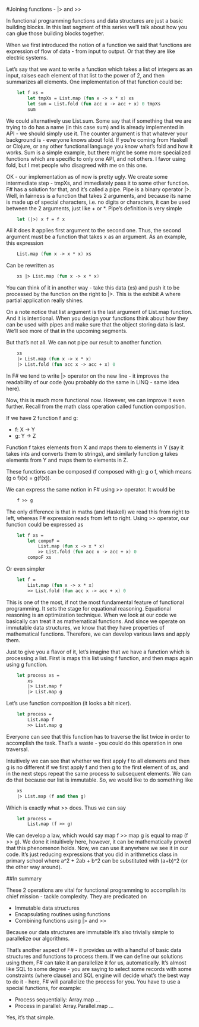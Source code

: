 #Joining functions - |> and >> 

In functional programming functions and data structures are just a basic building blocks. In this last segment of this series we’ll talk about how you can glue those building blocks together. 

When we first introduced the notion of a function we said that functions are expression of flow of data - from input to output. Or that they are like electric systems. 

Let’s say that we want to write a function which takes a list of integers as an input, raises each element of that list to the power of 2, and then summarizes all elements. One implementation of that function could be:

```fsharp
    let f xs =
        let tmpXs = List.map (fun x -> x * x) xs
        let sum = List.fold (fun acc x -> acc + x) 0 tmpXs
        sum
```

We could alternatively use List.sum. Some say that if something that we are trying to do has a name (in this case sum) and is already implemented in API - we should simply use it. The counter argument is that whatever your background is - everyone knows about fold. If you’re coming from Haskell or Clojure, or any other functional language you know what’s fold and how it works. Sum is a simple example, but there might be some more specialized functions which are specific to only one API, and not others. I favor using fold, but I met people who disagreed with me on this one. 

OK - our implementation as of now is pretty ugly. We create some intermediate step - tmpXs, and immediately pass it to some other function. F# has a solution for that, and it’s called a pipe. Pipe is a binary operator |>. Well, in fairness is a function that takes 2 arguments, and because its name is made up of special characters, i.e. no digits or characters, it can be used between the 2 arguments, just like + or *. Pipe’s definition is very simple 

```fsharp
    let (|>) x f = f x 
```

Aii it does it applies first argument to the second one. Thus, the second argument must be a function that takes x as an argument. As an example, this expression

```fsharp
    List.map (fun x -> x * x) xs 
```

Can be rewritten as 

```fsharp
    xs |> List.map (fun x -> x * x)
```

You can think of it in another way - take this data (xs) and push it to be processed by the function on the right to |>. This is the exhibit A where partial application really shines. 

On a note notice that list argument is the last argument of List.map function. And it is intentional. When you design your functions think about how they can be used with pipes and make sure that the object storing data is last. We’ll see more of that in the upcoming segments. 

But that’s not all. We can not pipe our result to another function. 

```fsharp
    xs
    |> List.map (fun x -> x * x)
    |> List.fold (fun acc x -> acc + x) 0
```

In F# we tend to write |> operator on the new line - it improves the readability of our code (you probably do the same in LINQ - same idea here).

Now, this is much more functional now. However, we can improve it even further. Recall from the math class operation called function composition. 

If we have 2 function f and g:

* f: X -> Y 
* g: Y -> Z

Function f takes elements from X and maps them to elements in Y (say it takes ints and converts them to strings), and similarly function g takes elements from Y and maps them to elements in Z. 

These functions can be composed (f composed with g): g o f, which means (g o f)(x) = g(f(x)).

We can express the same notion in F# using >> operator. It would be 

```fsharp
    f >> g
```

The only difference is that in maths (and Haskell) we read this from right to left, whereas F# expression reads from left to right. Using >> operator, our function could be expressed as 

```fsharp
    let f xs =
        let compoF =
            List.map (fun x -> x * x)
            >> List.fold (fun acc x -> acc + x) 0
        compoF xs
```

Or even simpler 

```fsharp
    let f =
        List.map (fun x -> x * x)
        >> List.fold (fun acc x -> acc + x) 0
```

This is one of the most, if not the most fundamental feature of functional programming. It sets the stage for equational reasoning. Equational reasoning is an optimization technique. When we look at our code we basically can treat it as mathematical functions. And since we operate on immutable data structures, we know that they have properties of mathematical functions. Therefore, we can develop various laws and apply them.

Just to give you a flavor of it, let’s imagine that we have a function which is processing a list. First is maps this list using f function, and then maps again using g function. 

```fsharp
    let process xs =
        xs
        |> List.map f
        |> List.map g
```

Let’s use function composition (it looks a bit nicer). 

```fsharp
    let process =
        List.map f
        >> List.map g
```

Everyone can see that this function has to traverse the list twice in order to accomplish the task. That’s a waste - you could do this operation in one traversal. 

Intuitively we can see that whether we first apply f to all elements and then g is no different if we first apply f and then g to the first element of xs, and in the next steps repeat the same process to subsequent elements. We can do that because our list is immutable. So, we would like to do something like 

```fsharp
    xs
    |> List.map (f and then g)
```

Which is exactly what >> does. Thus we can say 

```fsharp
    let process =
        List.map (f >> g)
```

We can develop a law, which would say map f >> map g is equal to map (f >> g). We done it intuitively here, however, it can be mathematically proved that this phenomenon holds. Now, we can use it anywhere we see it in our code. It’s just reducing expressions that you did in arithmetics class in primary school where a^2 + 2ab + b^2 can be substituted with (a+b)^2 (or the other way around).

##In summary

These 2 operations are vital for functional programming to accomplish its chief mission - tackle complexity. They are predicated on

* Immutable data structures 
* Encapsulating routines using functions 
* Combining functions using |> and >>

Because our data structures are immutable it’s also trivially simple to parallelize our algorithms. 

That’s another aspect of F# - it provides us with a handful of basic data structures and functions to process them. If we can define our solutions using them, F# can take it an parallelize it for us, automatically. It’s almost like SQL to some degree - you are saying to select some records with some constraints (where clause) and SQL engine will decide what’s the best way to do it - here, F# will parallelize the process for you. You have to use a special functions, for example:

* Process sequentially: Array.map …
* Process in parallel: Array.Parallel.map … 

Yes, it’s that simple. 